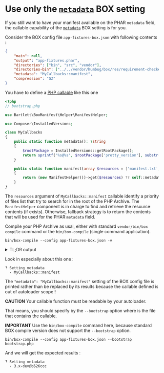 <!-- markdownlint-disable MD013 MD029 MD033 -->
# Use only the [`metadata`][metadata-box-setting] BOX setting

If you still want to have your manifest available on the PHAR `metadata` field, the callable capability
of the [`metadata`][metadata-box-setting] BOX setting is for you.

Consider the BOX config file `app-fixtures-box.json` with following contents :

```json
{
    "main": null,
    "output": "app-fixtures.phar",
    "directories": ["bin", "src", "vendor"],
    "directories-bin": ["../../vendor/humbug/box/res/requirement-checker"],
    "metadata": "MyCallbacks::manifest",
    "compression": "GZ"
}
```

You have to define a [PHP callable][php-callables] like this one

```php
<?php
// bootstrap.php

use Bartlett\BoxManifest\Helper\ManifestHelper;

use Composer\InstalledVersions;

class MyCallbacks
{
    public static function metadata(): ?string
    {
        $rootPackage = InstalledVersions::getRootPackage();
        return sprintf('%s@%s', $rootPackage['pretty_version'], substr($rootPackage['reference'], 0, 7));
    }

    public static function manifest(array $resources = ['manifest.txt', 'manifest.xml', 'sbom.xml', 'sbom.json']): ?string
    {
        return (new ManifestHelper())->get($resources) ?? self::metadata();
    }
}
```

The `resources` argument of `MyCallbacks::manifest` callable identify a priority of files list that try to search for in
the root of the PHP Archive.
The `ManifestHelper` component is in charge to find and retrieve the resource contents (if exists).
Otherwise, fallback strategy is to return the contents that will be used for the PHAR `metadata` field.

Compile your PHP Archive as usal, either with standard `vendor/bin/box compile` command or the `bin/box-compile` (single command application).

```shell
bin/box-compile --config app-fixtures-box.json -v
```

<details>
<summary>TL;DR output</summary>

```text
    ____
   / __ )____  _  __
  / __  / __ \| |/_/
 / /_/ / /_/ />  <
/_____/\____/_/|_|


Box version 4.3.8@5534406

 // Loading the configuration file "app-fixtures-box.json".

🔨  Building the PHAR "/shared/backups/bartlett/box-manifest/examples/app-fixtures/app-fixtures.phar"

? Removing the existing PHAR "/shared/backups/bartlett/box-manifest/examples/app-fixtures/app-fixtures.phar"
? Checking Composer compatibility
    > '/usr/local/bin/composer' '--version'
    > 2.5.4 (Box requires ^2.2.0)
    > Supported version detected
? No compactor to register
? Adding main file: /shared/backups/bartlett/box-manifest/examples/app-fixtures/index.php
? Adding requirements checker
? Adding binary files
    > 34 file(s)
? Auto-discover files? No
? Exclude dev files? Yes
? Adding files
    > 25 file(s)
? Generating new stub
  - Using shebang line: #!/usr/bin/env php
  - Using banner:
    > Generated by Humbug Box 4.3.8@5534406.
    >
    > @link https://github.com/humbug/box
? Setting metadata
  - MyCallbacks::manifest
? Dumping the Composer autoloader
    > '/usr/local/bin/composer' 'dump-autoload' '--classmap-authoritative' '--no-dev' '--ansi'
Generating optimized autoload files (authoritative)
Generated optimized autoload files (authoritative) containing 1 classes

? Removing the Composer dump artefacts
? Compressing with the algorithm "GZ"
    > Warning: the extension "zlib" will now be required to execute the PHAR
? Setting file permissions to 0755
* Done.

No recommendation found.
No warning found.

 // PHAR: 58 files (46.67KB)
 // You can inspect the generated PHAR with the "info" command.

 // Memory usage: 12.32MB (peak: 12.78MB), time: <1sec

```

</details>

Look in especially about this one :

```text
? Setting metadata
  - MyCallbacks::manifest
```

The `"metadata": "MyCallbacks::manifest"` setting of the BOX config file is printed rather than be replaced by its results
because the callable defined is out of autoloader scope !

**CAUTION** Your callable function must be readable by your autoloader.

That means, you should specify by the `--bootstrap` option where is the file that contains the callable.

**IMPORTANT** Use the `bin/box-compile` command here, because standard BOX compile version does not support the `--bootstrap` option.

```shell
bin/box-compile --config app-fixtures-box.json --bootstrap bootstrap.php
```

And we will get the expected results :

```text
? Setting metadata
  - 3.x-dev@b526ccc
```

[metadata-box-setting]: https://github.com/box-project/box/blob/main/doc/configuration.md#metadata-metadata
[php-callables]: https://www.php.net/manual/en/language.types.callable.php
